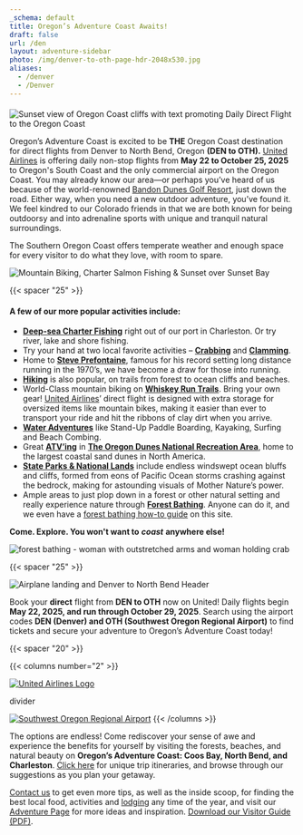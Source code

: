 ```yaml
---
_schema: default
title: Oregon’s Adventure Coast Awaits!
draft: false
url: /den
layout: adventure-sidebar
photo: /img/denver-to-oth-page-hdr-2048x530.jpg
aliases:
  - /denver
  - /Denver
---
```

####

![Sunset view of Oregon Coast cliffs with text promoting Daily Direct Flight to the Oregon Coast](/img/denver-page-sub-head-02.jpg)

Oregon’s Adventure Coast is excited to be **THE** Oregon Coast destination for direct flights from Denver to North Bend, Oregon **(DEN to OTH).** <a href="https://www.united.com/en/us" target="_blank" rel="noopener">United Airlines</a> is offering daily non-stop flights from **May 22 to October 25, 2025** to Oregon's South Coast and the only commercial airport on the Oregon Coast. You may already know our area—or perhaps you’ve heard of us because of the world-renowned [Bandon Dunes Golf Resort](https://bandondunesgolf.com), just down the road. Either way, when you need a new outdoor adventure, you’ve found it. We feel kindred to our Colorado friends in that we are both known for being outdoorsy and into adrenaline sports with unique and tranquil natural surroundings.

The Southern Oregon Coast offers temperate weather and enough space for every visitor to do what they love, with room to spare.

![Mountain Biking, Charter Salmon Fishing &amp; Sunset over Sunset Bay](/img/denver-welcome-collage-01.jpg)

{{< spacer "25" >}}

#### A few of our more popular activities include:

* [**Deep-sea Charter Fishing**](/fishing) right out of our port in Charleston. Or try river, lake and shore fishing.
* Try your hand at two local favorite activities – [**Crabbing**](/crabbing-clamming) and [**Clamming**](/clamming).
* Home to [**Steve Prefontaine**](/steve-prefontaine-story), famous for his record setting long distance running in the 1970’s, we have become a draw for those into running.
* [**Hiking**](/hiking-walking) is also popular, on trails from forest to ocean cliffs and beaches.
* World-Class mountain biking on [**Whiskey Run Trails**](/cycling). Bring your own gear! [United Airlines](https://www.united.com/en/us)’ direct flight is designed with extra storage for oversized items like mountain bikes, making it easier than ever to transport your ride and hit the ribbons of clay dirt when you arrive.
* [**Water Adventures**](/water-recreation) like Stand-Up Paddle Boarding, Kayaking, Surfing and Beach Combing.
* Great [**ATV’ing**](/atv-motorsports) in [**The Oregon Dunes National Recreation Area**](/untamed-dunes), home to the largest coastal sand dunes in North America.
* [**State Parks & National Lands**](/state-parks-and-national-lands) include endless windswept ocean bluffs and cliffs, formed from eons of Pacific Ocean storms crashing against the bedrock, making for astounding visuals of Mother Nature’s power.
* Ample areas to just plop down in a forest or other natural setting and really experience nature through [**Forest Bathing**](/forest-bathing). Anyone can do it, and we even have a [forest bathing how-to guide](/forest-bathing-guide) on this site.

**Come. Explore. You won't want to** ***coast*** **anywhere else!**

![forest bathing - woman with outstretched arms and woman holding crab](/img/denver-welcome-forest-bathing-crab.jpg)

{{< spacer "25" >}}

![Airplane landing and Denver to North Bend Header](/img/sub-denver-direct-flight-695x125.jpg)

Book your **direct** flight from **DEN to OTH** now on United! Daily flights begin **May 22, 2025, and run through October 29, 2025**. Search using the airport codes **DEN (Denver) and OTH (Southwest Oregon Regional Airport)** to find tickets and secure your adventure to Oregon’s Adventure Coast today!

{{< spacer "20" >}}

{{< columns number="2" >}}

<a href="https://www.united.com/en/us" target="_blank" rel="noopener"><img src="/img/united-airport-logo.png" alt="United Airlines Logo" /></a>

divider

<a href="https://www.cooscountyairportdistrict.com/" target="_blank" rel="noopener"><img src="/img/oth-logo-southwest-oregon-regional-airport.png" alt="Southwest Oregon Regional Airport" /></a>
{{< /columns >}}

The options are endless! Come rediscover your sense of awe and experience the benefits for yourself by visiting the forests, beaches, and natural beauty on **Oregon’s Adventure Coast: Coos Bay, North Bend, and Charleston**. <a href="/trip-ideas" target="_blank" rel="noopener">Click here</a> for unique trip itineraries, and browse through our suggestions as you plan your getaway.

<a href="/contact" target="_blank" rel="noopener">Contact us</a> to get even more tips, as well as the inside scoop, for finding the best local food, activities and [lodging](/lodging/) any time of the year, and visit our <a href="/adventures" target="_blank" rel="noopener">Adventure Page</a> for more ideas and inspiration. <a href="/img/Oregon-Coast-Visitor-Guide.pdf" target="_blank" rel="noopener">Download our Visitor Guide (PDF)</a>.